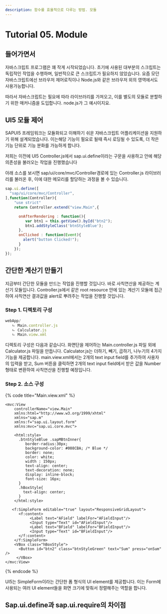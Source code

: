 ```yaml
---
description: 함수를 효율적으로 다루는 방법. 모듈
---
```


# Tutorial 05. Module

## 들어가면서

자바스크립트 프로그램은 꽤 작게 시작되었습니다. 초기에 사용된 대부분의 스크립트는 독립적인 작업을 수행하며, 일반적으로 큰 스크립트가 필요하지 않았습니다. 요즘 모던 자바스크립트에선 브라우저 제어로직이나 Node.js와 같은 브라우저 외의 영역에서도 사용가능합니다.

따라서 자바스크립트는 필요에 따라 라이브러리를 가져오고, 이를 별도의 모듈로 분할하기 위한 매커니즘을 도입합니다. node.js가 그 예시이지요.

## UI5 모듈 제어

SAPUI5 프레임워크는 모듈화되고 이해하기 쉬운 자바스크립트 어플리케이션을 지원하기 위해 설계되었습니다. 이는해당 기능이 필요로 될때 즉시 로딩될 수 있도록, 더 작은 기능 단위로 기능 분화를 가능하게 합니다.

저희는 이전에 UI5 Controller.js에서 sap.ui.define이라는 구문을 사용하고 안에 해당 의존성을 불러오는 작업을 진행했습니다

아래 소스를 보시면 sap/ui/core/mvc/Controller경로에 있는 Controller.js 라이브러리를 불러온 후, 이에 대한 메모리를 할당하는 과정을 볼 수 있습니다.

```javascript
sap.ui.define([
  "sap/ui/core/mvc/Controller",    
],function(Controller){
    "use strict"
    return Controller.extend("view.Main",{

      onAfterRendering : function(){
         var btn1 = this.getView().byId("btn2");
         btn1.addStyleClass('btnStyleBlue');
      },
      onClicked : function(Event){
        alert("button Clicked!");
      }
    });
});

```

## 간단한 계산기 만들기

지금부터 간단한 모듈을 만드는 작업을 진행할 것입니다. 바로 사칙연산을 제공하는 계산기 모듈입니다. Controller.js에서 같은 root resource 안에 있는 계산기 모듈에 접근하여 사칙연산 결과값을 alert로 뿌려주는 작업을 진행할 것입니다.

### Step 1. 디렉토리 구성

```javascript
webApp/
   ㄴ Main.controller.js
   ㄴ Calculator.js
   ㄴ Main.view.xml
```

디렉토리 구성은 다음과 같습니다. 화면단을 제어하는 Main.controller.js 파일 외에 Calculator.js 파일을 만듭니다. Calculator.js는 더하기, 빼기, 곱하기, 나누기의 4가지 기능을 제공합니다. main.view.xml에서는 2개의 text input field를 추가하여 사용자의 입력을 받고, Sum 버튼을 클릭하면 2개의 text input field에서 받은 값을 Number 형태로 변환하여 사칙연산을 진행할 예정입니다.

### Step 2. 소스 구성

{% code title="Main.view.xml" %}
```markup
<mvc:View 
    controllerName="view.Main"
    xmlns:html="http://www.w3.org/1999/xhtml"
    xmlns="sap.m"
    xmlns:f="sap.ui.layout.form"
    xmlns:mvc="sap.ui.core.mvc">
    
    <html:style>
      .btnStyleBlue .sapMBtnInner{
         border-radius:30px;
         background-color: #008CBA; /* Blue */
         border: none;
         color: white;
         width : 150px;
         text-align: center;
         text-decoration: none;
         display: inline-block;
         font-size: 16px;
      }
      .hBoxStyle{
        text-align: center;
      }
    </html:style>
   
   <f:SimpleForm editable="true" layout="ResponsiveGridLayout">
      <f:content>
           <Label text="AField" labelFor="AFieldInput"/>
           <Input type="Text" id="AFieldInput"/>
           <Label text="BField" labelFor="BFieldInput"/>
           <Input type="Text" id="BFieldInput"/>           
      </f:content>
    </f:SimpleForm>
    <VBox class="hBoxStyle">
      <Button id="btn2" class="btnStyleGreen" text="Sum" press="onSum" />
     </VBox>
</mvc:View>
```
{% endcode %}

UI5는 SimpleForm이라는 간단한 폼 형식의 UI element를 제공합니다. 이는 Form에 사용되는 여러 UI element들을 화면 크기에 맞춰서 정렬해주는 역할을 합니다.



## Sap.ui.define과 sap.ui.require의 차이점

